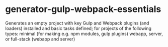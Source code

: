 # generator-gulp-webpack-essentials
Generates an empty project with key Gulp and Webpack plugins (and loaders) installed and basic tasks defined; for projects of the following types: minimal (for making e.g. npm modules, gulp plugins) webapp, server, or full-stack (webapp and server)
